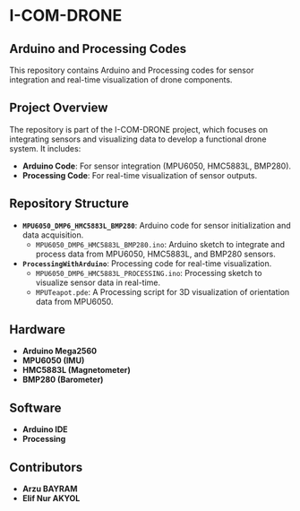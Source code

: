 # I-COM-DRONE
## Arduino and Processing Codes
This repository contains Arduino and Processing codes for sensor integration and real-time visualization of drone components.

## Project Overview
The repository is part of the I-COM-DRONE project, which focuses on integrating sensors and visualizing data to develop a functional drone system. It includes:
- **Arduino Code**: For sensor integration (MPU6050, HMC5883L, BMP280).
- **Processing Code**: For real-time visualization of sensor outputs.

## Repository Structure
- **`MPU6050_DMP6_HMC5883L_BMP280`**: Arduino code for sensor initialization and data acquisition.
  - `MPU6050_DMP6_HMC5883L_BMP280.ino`: Arduino sketch to integrate and process data from MPU6050, HMC5883L, and BMP280 sensors.
- **`ProcessingWithArduino`**: Processing code for real-time visualization.
  - `MPU6050_DMP6_HMC5883L_PROCESSING.ino`: Processing sketch to visualize sensor data in real-time.
  - `MPUTeapot.pde`: A Processing script for 3D visualization of orientation data from MPU6050.

## Hardware 
- **Arduino Mega2560**
- **MPU6050 (IMU)**
- **HMC5883L (Magnetometer)**
- **BMP280 (Barometer)**

## Software
- **Arduino IDE**
- **Processing**

## Contributors
- **Arzu BAYRAM**
- **Elif Nur AKYOL**
